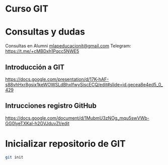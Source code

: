 # Curso GIT

# Consultas y dudas

Consultas en Alumni
mlapeducacionit@gmail.com
Telegram: https://t.me/+cMBDxh1Pqcc5NWE5

## Introducción a GIT
https://docs.google.com/presentation/d/17K-hAF-s88vhHxr8gsix1keWOWSLdBhxIfwySiscECQ/edit#slide=id.gecea8e4ed5_0_429

## Intrucciones registro GitHub
https://docs.google.com/document/d/1MubmU3zNOg_mqu5swVWb-GG0lyeTXKal-h2GVJduvZI/edit

# Inicializar repositorio de GIT

```sh
git init
```